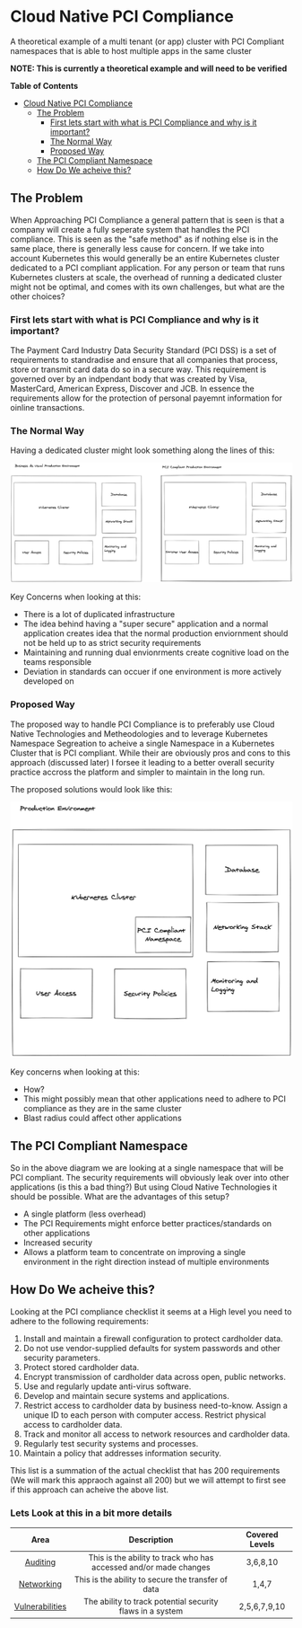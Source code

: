 # Cloud Native PCI Compliance

A theoretical example of a multi tenant (or app) cluster with PCI Compliant namespaces that is able to host multiple apps in the same cluster

**NOTE: This is currently a theoretical example and will need to be verified**

<!-- markdown-toc start - Don't edit this section. Run M-x markdown-toc-refresh-toc -->

**Table of Contents**

- [Cloud Native PCI Compliance](#cloud-native-pci-compliance)
  - [The Problem](#the-problem)
    - [First lets start with what is PCI Compliance and why is it important?](#first-lets-start-with-what-is-pci-compliance-and-why-is-it-important)
    - [The Normal Way](#the-normal-way)
    - [Proposed Way](#proposed-way)
  - [The PCI Compliant Namespace](#the-pci-compliant-namespace)
  - [How Do We acheive this?](#how-do-we-acheive-this)

<!-- markdown-toc end -->

## The Problem

When Approaching PCI Compliance a general pattern that is seen is that a company will create a fully seperate system that handles the PCI compliance. This is seen as the "safe method" as if nothing else is in the same place, there is generally less cause for concern. If we take into account Kubernetes this would generally be an entire Kubernetes cluster dedicated to a PCI compliant application. For any person or team that runs Kubernetes clusters at scale, the overhead of running a dedicated cluster might not be optimal, and comes with its own challenges, but what are the other choices?

### First lets start with what is PCI Compliance and why is it important?

The Payment Card Industry Data Security Standard (PCI DSS) is a set of requirements to standradise and ensure that all companies that process, store or transmit card data do so in a secure way. This requirement is governed over by an indpendant body that was created by Visa, MasterCard, American Express, Discover and JCB. In essence the requirements allow for the protection of personal payemnt information for oinline transactions.

### The Normal Way

Having a dedicated cluster might look something along the lines of this:

![sepearte environments](./images/seperate-environments.png)

Key Concerns when looking at this:

- There is a lot of duplicated infrastructure
- The idea behind having a "super secure" application and a normal application creates idea that the normal production enviornment should not be held up to as strict security requirements
- Maintaining and running dual envionrments create cognitive load on the teams responsible
- Deviation in standards can occuer if one environment is more actively developed on

### Proposed Way

The proposed way to handle PCI Compliance is to preferably use Cloud Native Technologies and Metheodologies and to leverage Kubernetes Namespace Segreation to acheive a single Namespace in a Kubernetes Cluster that is PCI compliant. While their are obviously pros and cons to this approach (discussed later) I forsee it leading to a better overall security practice accross the platform and simpler to maintain in the long run.

The proposed solutions would look like this:

![sepearte environments](./images/single-environment.png)

Key concerns when looking at this:

- How?
- This might possibly mean that other applications need to adhere to PCI compliance as they are in the same cluster
- Blast radius could affect other applications

## The PCI Compliant Namespace

So in the above diagram we are looking at a single namespace that will be PCI compliant. The security requirements will obviously leak over into other applications (is this a bad thing?) But using Cloud Native Technologies it should be possible. What are the advantages of this setup?

- A single platform (less overhead)
- The PCI Requirements might enforce better practices/standards on other applications
- Increased security
- Allows a platform team to concentrate on improving a single environment in the right direction instead of multiple environments

## How Do We acheive this?

Looking at the PCI compliance checklist it seems at a High level you need to adhere to the following requirements:

1. Install and maintain a firewall configuration to protect cardholder data.
2. Do not use vendor-supplied defaults for system passwords and other security parameters.
3. Protect stored cardholder data.
4. Encrypt transmission of cardholder data across open, public networks.
5. Use and regularly update anti-virus software.
6. Develop and maintain secure systems and applications.
7. Restrict access to cardholder data by business need-to-know. Assign a unique ID to each person with computer access. Restrict physical access to cardholder data.
8. Track and monitor all access to network resources and cardholder data.
9. Regularly test security systems and processes.
10. Maintain a policy that addresses information security.

This list is a summation of the actual checklist that has 200 requirements (We will mark this appraoch against all 200) but we will attempt to first see if this approach can acheive the above list.

### Lets Look at this in a bit more details

|                     Area                     |                            Description                            | Covered Levels |
| :------------------------------------------: | :---------------------------------------------------------------: | :------------: |
|        [Auditing](./docs/AUDITING.md)        | This is the ability to track who has accessed and/or made changes |    3,6,8,10    |
|      [Networking](./docs/NETWORKING.md)      |        This is the ability to secure the transfer of data         |     1,4,7      |
| [Vulnerabilities](./docs/VULNERABILITIES.md) |     The ability to track potential security flaws in a system     |  2,5,6,7,9,10  |
